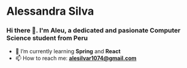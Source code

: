 <h1> Alessandra Silva </h1>
<h3> Hi there 👋. I'm Aleu, a dedicated and pasionate Computer Science student from Peru </h3>

- 🌱 I’m currently learning **Spring** and **React**
- 📫 How to reach me: **alesilvar1074@gmail.com**
